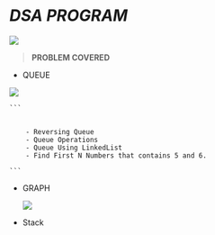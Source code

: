 # _DSA PROGRAM_
![](https://d1jnx9ba8s6j9r.cloudfront.net/blog/wp-content/uploads/2017/05/Selenium-blog-1.gif)


 > __PROBLEM COVERED__

  * QUEUE
  
  

   ![](https://miro.medium.com/max/2000/1*KEs1ByQTLIuRmWaFCdAF6Q.gif)
   
  
  
  
    ```
     
     
        - Reversing Queue
        - Queue Operations 
        - Queue Using LinkedList
        - Find First N Numbers that contains 5 and 6.
    
    ```


  * GRAPH 
  
  
    ![](https://i.pinimg.com/originals/6a/e6/de/6ae6debded140059005af325ff032117.gif)
    
    
  * Stack
